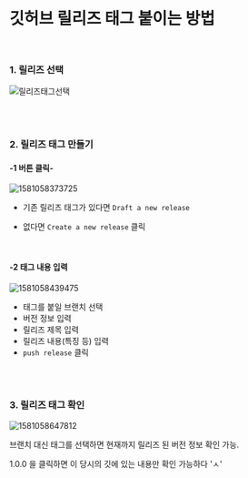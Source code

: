 # 깃허브 릴리즈 태그 붙이는 방법

<br>


### 1. 릴리즈 선택
![릴리즈태그선택]( https://github.com/mand2/notes/blob/e067418adc/images/20200207_01.png )

<br><br>

### 2. 릴리즈 태그 만들기

#### -1 버튼 클릭-

![1581058373725](https://github.com/mand2/notes/blob/e067418adc/images/20200207_02.png)



- 기존 릴리즈 태그가 있다면 `Draft a new release` 

- 없다면 `Create a new release` 클릭



<br>

#### -2 태그 내용 입력

![1581058439475](https://github.com/mand2/notes/blob/e067418adc/images/20200207_03.png)

- 태그를 붙일 브랜치 선택
- 버전 정보 입력
- 릴리즈 제목 입력
- 릴리즈 내용(특징 등) 입력
- `push release` 클릭

<br><br>

### 3. 릴리즈 태그 확인

![1581058647812](https://github.com/mand2/notes/blob/e067418adc/images/20200207_04.png)



브랜치 대신 태그를 선택하면 현재까지 릴리즈 된 버전 정보 확인 가능.

1.0.0 을 클릭하면 이 당시의 깃에 있는 내용만 확인 가능하다 'ㅅ'